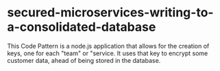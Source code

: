 # secured-microservices-writing-to-a-consolidated-database
This Code Pattern is a node.js application that allows for the creation of keys, one for each "team" or "service. It uses that key to encrypt some customer data, ahead of being stored in the database.
